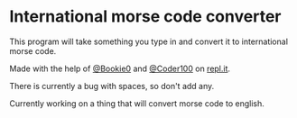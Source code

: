 # International morse code converter

This program will take something you type in and convert it to international morse code.

Made with the help of [@Bookie0](https://repl.it/@Bookie0) and [@Coder100](https://repl.it/@Coder100) on [repl.it](https://repl.it/talk/share/International-Morse-Code-Converter/46577).

There is currently a bug with spaces, so don't add any.

Currently working on a thing that will convert morse code to english.
